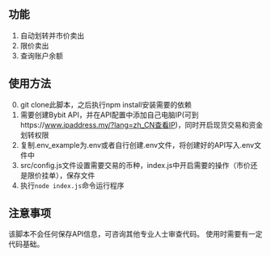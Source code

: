 ## 功能
1. 自动划转并市价卖出
2. 限价卖出
3. 查询账户余额

## 使用方法
0. git clone此脚本，之后执行npm install安装需要的依赖
1. 需要创建Bybit API，并在API配置中添加自己电脑IP(可到https://www.ipaddress.my/?lang=zh_CN查看IP)，同时开启现货交易和资金划转权限
2. 复制.env_example为.env或者自行创建.env文件，将创建好的API写入.env文件中
3. src/config.js文件设置需要交易的币种，index.js中开启需要的操作（市价还是限价挂单），保存文件
4. 执行```node index.js```命令运行程序

## 注意事项
该脚本不会任何保存API信息，可咨询其他专业人士审查代码。
使用时需要有一定代码基础。
